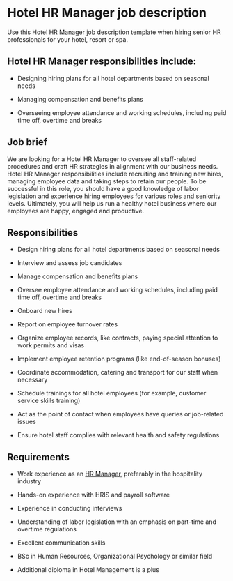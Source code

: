 # Hotel HR Manager job description
Use this Hotel HR Manager job description template when hiring senior HR professionals for your hotel, resort or spa.


## Hotel HR Manager responsibilities include:
* Designing hiring plans for all hotel departments based on seasonal needs

* Managing compensation and benefits plans

* Overseeing employee attendance and working schedules, including paid time off, overtime and breaks


## Job brief

We are looking for a Hotel HR Manager to oversee all staff-related procedures and craft HR strategies in alignment with our business needs.
Hotel HR Manager responsibilities include recruiting and training new hires, managing employee data and taking steps to retain our people. To be successful in this role, you should have a good knowledge of labor legislation and experience hiring employees for various roles and seniority levels.
Ultimately, you will help us run a healthy hotel business where our employees are happy, engaged and productive.


## Responsibilities

* Design hiring plans for all hotel departments based on seasonal needs

* Interview and assess job candidates

* Manage compensation and benefits plans

* Oversee employee attendance and working schedules, including paid time off, overtime and breaks

* Onboard new hires

* Report on employee turnover rates

* Organize employee records, like contracts, paying special attention to work permits and visas

* Implement employee retention programs (like end-of-season bonuses)

* Coordinate accommodation, catering and transport for our staff when necessary

* Schedule trainings for all hotel employees (for example, customer service skills training)

* Act as the point of contact when employees have queries or job-related issues

* Ensure hotel staff complies with relevant health and safety regulations


## Requirements

* Work experience as an <a href="https://resources.workable.com/hr-manager-job-description" target="_blank" rel="noopener">HR Manager</a>, preferably in the hospitality industry

* Hands-on experience with HRIS and payroll software

* Experience in conducting interviews

* Understanding of labor legislation with an emphasis on part-time and overtime regulations

* Excellent communication skills

* BSc in Human Resources, Organizational Psychology or similar field

* Additional diploma in Hotel Management is a plus
